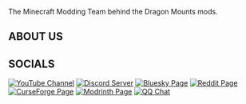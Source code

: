 The Minecraft Modding Team behind the Dragon Mounts mods.
## ABOUT US

## SOCIALS
[![YouTube Channel](https://img.shields.io/badge/YouTube-Dragon%20Mounts-Red?style=for-the-badge&logo=Youtube&logoColor=white&labelColor=%23FF0000&color=grey)](https://youtube.com/@dragonmounts?si=PPU3ssgBImojfuFe)
[![Discord Server](https://img.shields.io/badge/Discord-Dragon%20Mounts-Red?style=for-the-badge&logo=Discord&logoColor=white&labelColor=%235865F2&color=grey)](https://discord.gg/Ewm8aTTJ3K)
[![Bluesky Page](https://img.shields.io/badge/Bluesky-Dragon%20Mounts-Red?style=for-the-badge&logo=Bluesky&logoColor=white&labelColor=%230285FF&color=grey)](https://bsky.app/profile/dragonmounts.bsky.social)
[![Reddit Page](https://img.shields.io/badge/Reddit-Dragon%20Mounts-Red?style=for-the-badge&logo=Reddit&logoColor=white&labelColor=%23FF4500&color=grey)](https://www.reddit.com/r/DragonMounts/)
[![CurseForge Page](https://img.shields.io/badge/CurseForge-Dragon%20Mounts%20Team-Red?style=for-the-badge&logo=Curseforge&logoColor=white&labelColor=%23F16436&color=grey)](https://www.curseforge.com/members/dragonmountsteam/projects)
[![Modrinth Page](https://img.shields.io/badge/Modrinth-Dragon%20Mounts%20Team-Red?style=for-the-badge&logo=Modrinth&logoColor=white&labelColor=%2300AF5C&color=grey)](https://modrinth.com/organization/Dragon-Mounts-Team)
[![QQ Chat](https://img.shields.io/badge/QQ-Dragon%20Mounts%20Team-Red?style=for-the-badge&logo=QQ&logoColor=white&labelColor=%231EBAFC&color=grey)](https://qm.qq.com/q/iGfH75Ldsc)
